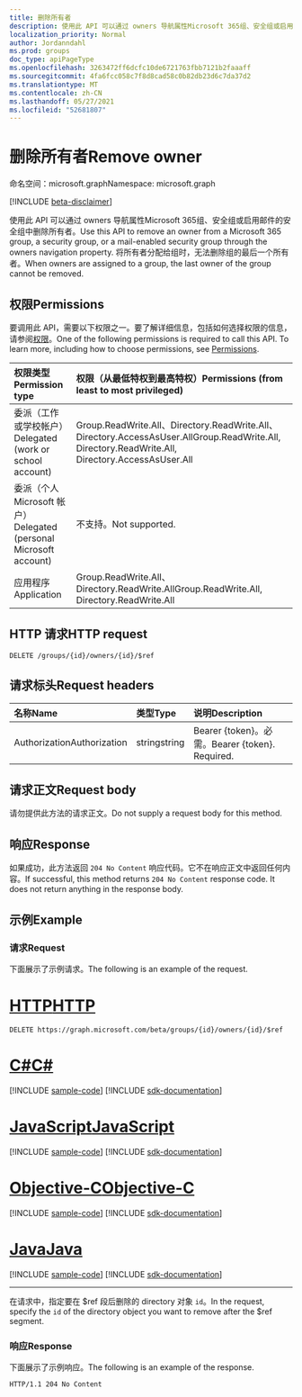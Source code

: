 ```yaml
---
title: 删除所有者
description: 使用此 API 可以通过 owners 导航属性Microsoft 365组、安全组或启用邮件的安全组中删除所有者。
localization_priority: Normal
author: Jordanndahl
ms.prod: groups
doc_type: apiPageType
ms.openlocfilehash: 3263472ff6dcfc10de6721763fbb7121b2faaaff
ms.sourcegitcommit: 4fa6fcc058c7f8d8cad58c0b82db23d6c7da37d2
ms.translationtype: MT
ms.contentlocale: zh-CN
ms.lasthandoff: 05/27/2021
ms.locfileid: "52681807"
---
```

# <a name="remove-owner"></a><span data-ttu-id="e255c-103">删除所有者</span><span class="sxs-lookup"><span data-stu-id="e255c-103">Remove owner</span></span>

<span data-ttu-id="e255c-104">命名空间：microsoft.graph</span><span class="sxs-lookup"><span data-stu-id="e255c-104">Namespace: microsoft.graph</span></span>

[!INCLUDE [beta-disclaimer](../../includes/beta-disclaimer.md)]

<span data-ttu-id="e255c-105">使用此 API 可以通过 owners 导航属性Microsoft 365组、安全组或启用邮件的安全组中删除所有者。</span><span class="sxs-lookup"><span data-stu-id="e255c-105">Use this API to remove an owner from a Microsoft 365 group, a security group, or a mail-enabled security group through the owners navigation property.</span></span> <span data-ttu-id="e255c-106">将所有者分配给组时，无法删除组的最后一个所有者。</span><span class="sxs-lookup"><span data-stu-id="e255c-106">When owners are assigned to a group, the last owner of the group cannot be removed.</span></span>

## <a name="permissions"></a><span data-ttu-id="e255c-107">权限</span><span class="sxs-lookup"><span data-stu-id="e255c-107">Permissions</span></span>
<span data-ttu-id="e255c-p102">要调用此 API，需要以下权限之一。要了解详细信息，包括如何选择权限的信息，请参阅[权限](/graph/permissions-reference)。</span><span class="sxs-lookup"><span data-stu-id="e255c-p102">One of the following permissions is required to call this API. To learn more, including how to choose permissions, see [Permissions](/graph/permissions-reference).</span></span>

|<span data-ttu-id="e255c-110">权限类型</span><span class="sxs-lookup"><span data-stu-id="e255c-110">Permission type</span></span>      | <span data-ttu-id="e255c-111">权限（从最低特权到最高特权）</span><span class="sxs-lookup"><span data-stu-id="e255c-111">Permissions (from least to most privileged)</span></span>              |
|:--------------------|:---------------------------------------------------------|
|<span data-ttu-id="e255c-112">委派（工作或学校帐户）</span><span class="sxs-lookup"><span data-stu-id="e255c-112">Delegated (work or school account)</span></span> | <span data-ttu-id="e255c-113">Group.ReadWrite.All、Directory.ReadWrite.All、Directory.AccessAsUser.All</span><span class="sxs-lookup"><span data-stu-id="e255c-113">Group.ReadWrite.All, Directory.ReadWrite.All, Directory.AccessAsUser.All</span></span>    |
|<span data-ttu-id="e255c-114">委派（个人 Microsoft 帐户）</span><span class="sxs-lookup"><span data-stu-id="e255c-114">Delegated (personal Microsoft account)</span></span> | <span data-ttu-id="e255c-115">不支持。</span><span class="sxs-lookup"><span data-stu-id="e255c-115">Not supported.</span></span>    |
|<span data-ttu-id="e255c-116">应用程序</span><span class="sxs-lookup"><span data-stu-id="e255c-116">Application</span></span> | <span data-ttu-id="e255c-117">Group.ReadWrite.All、Directory.ReadWrite.All</span><span class="sxs-lookup"><span data-stu-id="e255c-117">Group.ReadWrite.All, Directory.ReadWrite.All</span></span> |

## <a name="http-request"></a><span data-ttu-id="e255c-118">HTTP 请求</span><span class="sxs-lookup"><span data-stu-id="e255c-118">HTTP request</span></span>
<!-- { "blockType": "ignored" } -->
```http
DELETE /groups/{id}/owners/{id}/$ref
```

## <a name="request-headers"></a><span data-ttu-id="e255c-119">请求标头</span><span class="sxs-lookup"><span data-stu-id="e255c-119">Request headers</span></span>
| <span data-ttu-id="e255c-120">名称</span><span class="sxs-lookup"><span data-stu-id="e255c-120">Name</span></span>       | <span data-ttu-id="e255c-121">类型</span><span class="sxs-lookup"><span data-stu-id="e255c-121">Type</span></span> | <span data-ttu-id="e255c-122">说明</span><span class="sxs-lookup"><span data-stu-id="e255c-122">Description</span></span>|
|:---------------|:--------|:----------|
| <span data-ttu-id="e255c-123">Authorization</span><span class="sxs-lookup"><span data-stu-id="e255c-123">Authorization</span></span>  | <span data-ttu-id="e255c-124">string</span><span class="sxs-lookup"><span data-stu-id="e255c-124">string</span></span>  | <span data-ttu-id="e255c-p103">Bearer {token}。必需。</span><span class="sxs-lookup"><span data-stu-id="e255c-p103">Bearer {token}. Required.</span></span> |

## <a name="request-body"></a><span data-ttu-id="e255c-127">请求正文</span><span class="sxs-lookup"><span data-stu-id="e255c-127">Request body</span></span>
<span data-ttu-id="e255c-128">请勿提供此方法的请求正文。</span><span class="sxs-lookup"><span data-stu-id="e255c-128">Do not supply a request body for this method.</span></span>

## <a name="response"></a><span data-ttu-id="e255c-129">响应</span><span class="sxs-lookup"><span data-stu-id="e255c-129">Response</span></span>
<span data-ttu-id="e255c-p104">如果成功，此方法返回 `204 No Content` 响应代码。它不在响应正文中返回任何内容。</span><span class="sxs-lookup"><span data-stu-id="e255c-p104">If successful, this method returns `204 No Content` response code. It does not return anything in the response body.</span></span>

## <a name="example"></a><span data-ttu-id="e255c-132">示例</span><span class="sxs-lookup"><span data-stu-id="e255c-132">Example</span></span>
### <a name="request"></a><span data-ttu-id="e255c-133">请求</span><span class="sxs-lookup"><span data-stu-id="e255c-133">Request</span></span>
<span data-ttu-id="e255c-134">下面展示了示例请求。</span><span class="sxs-lookup"><span data-stu-id="e255c-134">The following is an example of the request.</span></span>

# <a name="http"></a>[<span data-ttu-id="e255c-135">HTTP</span><span class="sxs-lookup"><span data-stu-id="e255c-135">HTTP</span></span>](#tab/http)
<!-- {
  "blockType": "request",
  "name": "delete_owner_from_group"
}-->
```http
DELETE https://graph.microsoft.com/beta/groups/{id}/owners/{id}/$ref
```
# <a name="c"></a>[<span data-ttu-id="e255c-136">C#</span><span class="sxs-lookup"><span data-stu-id="e255c-136">C#</span></span>](#tab/csharp)
[!INCLUDE [sample-code](../includes/snippets/csharp/delete-owner-from-group-csharp-snippets.md)]
[!INCLUDE [sdk-documentation](../includes/snippets/snippets-sdk-documentation-link.md)]

# <a name="javascript"></a>[<span data-ttu-id="e255c-137">JavaScript</span><span class="sxs-lookup"><span data-stu-id="e255c-137">JavaScript</span></span>](#tab/javascript)
[!INCLUDE [sample-code](../includes/snippets/javascript/delete-owner-from-group-javascript-snippets.md)]
[!INCLUDE [sdk-documentation](../includes/snippets/snippets-sdk-documentation-link.md)]

# <a name="objective-c"></a>[<span data-ttu-id="e255c-138">Objective-C</span><span class="sxs-lookup"><span data-stu-id="e255c-138">Objective-C</span></span>](#tab/objc)
[!INCLUDE [sample-code](../includes/snippets/objc/delete-owner-from-group-objc-snippets.md)]
[!INCLUDE [sdk-documentation](../includes/snippets/snippets-sdk-documentation-link.md)]

# <a name="java"></a>[<span data-ttu-id="e255c-139">Java</span><span class="sxs-lookup"><span data-stu-id="e255c-139">Java</span></span>](#tab/java)
[!INCLUDE [sample-code](../includes/snippets/java/delete-owner-from-group-java-snippets.md)]
[!INCLUDE [sdk-documentation](../includes/snippets/snippets-sdk-documentation-link.md)]

---

<span data-ttu-id="e255c-140">在请求中，指定要在 $ref 段后删除的 directory 对象 `id`。</span><span class="sxs-lookup"><span data-stu-id="e255c-140">In the request, specify the `id` of the directory object you want to remove after the $ref segment.</span></span>

### <a name="response"></a><span data-ttu-id="e255c-141">响应</span><span class="sxs-lookup"><span data-stu-id="e255c-141">Response</span></span>
<span data-ttu-id="e255c-142">下面展示了示例响应。</span><span class="sxs-lookup"><span data-stu-id="e255c-142">The following is an example of the response.</span></span>

<!-- {
  "blockType": "response",
  "truncated": true,
  "@odata.type": "microsoft.graph.directoryObject"
} -->
```http
HTTP/1.1 204 No Content
```

<!-- uuid: 8fcb5dbc-d5aa-4681-8e31-b001d5168d79
2015-10-25 14:57:30 UTC -->
<!--
{
  "type": "#page.annotation",
  "description": "Delete owner",
  "keywords": "",
  "section": "documentation",
  "tocPath": "",
  "suppressions": [
  ]
}
-->



